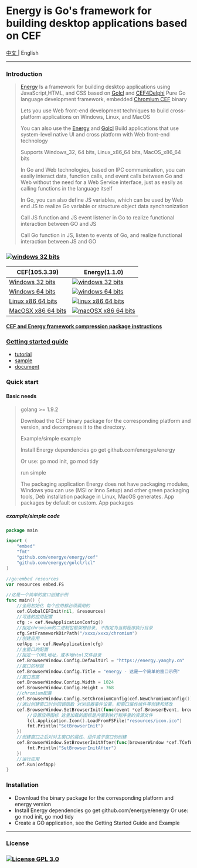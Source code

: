 # Energy is Go's framework for building desktop applications based on CEF
[中文 ](https://github.com/energye/energy/blob/main/README.md) |
English

---
### Introduction
> [Energy](https://github.com/energye/energy) Is a framework for building desktop applications using JavaScript,HTML, and CSS based on [Golcl](https://github.com/energye/golcl) and [CEF4Delphi](https://patreon.com/salvadordf) Pure Go language development framework, embedded [Chromium CEF](https://bitbucket.org/chromiumembedded/cef) binary
>
> Lets you use Web front-end development techniques to build cross-platform applications on Windows, Linux, and MacOS
>
> You can also use the [Energy](https://github.com/energye/golcl) and [Golcl](https://github.com/energye/energy) Build applications that use system-level native UI and cross platform with Web front-end technology
>
> Supports Windows_32, 64 bits, Linux_x86_64 bits, MacOS_x86_64 bits
> 
> In Go and Web technologies, based on IPC communication, you can easily interact data, function calls, and event calls between Go and Web without the need for a Web Service interface, just as easily as calling functions in the language itself
> 
> In Go, you can also define JS variables, which can be used by Web end JS to realize Go variable or structure object data synchronization
> 
> Call JS function and JS event listener in Go to realize functional interaction between GO and JS
> 
> Call Go function in JS, listen to events of Go, and realize functional interaction between JS and GO

### [![windows 32 bits](https://img.shields.io/badge/Downloads-green)](https://energy.yanghy.cn/#/course/6342d92c401bfe4d0cdf6065/6364c5c2a749ba01d04ff485)
| CEF(105.3.39)  | Energy(1.1.0)                                                                                                                                                                                |
|-----------------------------------------------------------------------------------------------------------------------------------|----------------------------------------------------------------------------------------------------------------------------------------------------------------------------------------------|
| [Windows 32 bits](https://cef-builds.spotifycdn.com/cef_binary_105.3.39%2Bg2ec21f9%2Bchromium-105.0.5195.127_windows32.tar.bz2)   | [![windows 32 bits](https://img.shields.io/badge/downloads-Windows%2032%20bits-brightgreen)](https://gitee.com/energye/energy/releases/download/v1.1.0/Windows%2032%20bits.zip)              |
| [Windows 64 bits](https://cef-builds.spotifycdn.com/cef_binary_105.3.39%2Bg2ec21f9%2Bchromium-105.0.5195.127_windows64.tar.bz2)   | [![windows 64 bits](https://img.shields.io/badge/downloads-Windows%2064%20bits-brightgreen)](https://gitee.com/energye/energy/releases/download/v1.1.0/Windows%2064%20bits.zip)              |
| [Linux x86 64 bits](https://cef-builds.spotifycdn.com/cef_binary_105.3.39%2Bg2ec21f9%2Bchromium-105.0.5195.127_linux64.tar.bz2)   | [![linux x86 64 bits](https://img.shields.io/badge/downloads-Linux%20x86%2064%20bits-brightgreen)](https://gitee.com/energye/energy/releases/download/v1.1.0/Linux%20x86%2064%20bits.zip)    |
| [MacOSX x86 64 bits](https://cef-builds.spotifycdn.com/cef_binary_105.3.39%2Bg2ec21f9%2Bchromium-105.0.5195.127_macosx64.tar.bz2) | [![macOSX x86 64 bits](https://img.shields.io/badge/downloads-MacOSX%20x86%2064%20bits-brightgreen)](https://gitee.com/energye/energy/releases/download/v1.1.0/MacOSX%20x86%2064%20bits.zip) |

#### [CEF and Energy framework compression package instructions](https://energy.yanghy.cn/#/course/6342d92c401bfe4d0cdf6065/63511b14a749ba0318943f3a)

### [Getting started guide](https://energy.yanghy.cn)
* [tutorial](https://energy.yanghy.cn/#/course/6342d92c401bfe4d0cdf6065/6350f94ca749ba0318943f25)
* [sample](https://energy.yanghy.cn/#/example/6342d986401bfe4d0cdf6067/634d3bd5a749ba0318943eb6)
* [document](https://energy.yanghy.cn/#/document/6342d9a4401bfe4d0cdf6069/0)

### Quick start
#### Basic needs
> golang >= 1.9.2
>
> Download the CEF binary package for the corresponding platform and version, and decompress it to the directory.
>
> Example/simple example
>
> Install Energy dependencies go get github.com/energye/energy
>
> Or use: go mod init, go mod tidy
>
> run simple
>
> The packaging application Energy does not have packaging modules, Windows you can use (MSI or Inno Setup) and other green packaging tools, Deb installation package in Linux, MacOS generates. App packages by default or custom. App packages

##### example/simple code
```go
package main

import (
	"embed"
	"fmt"
	"github.com/energye/energy/cef"
	"github.com/energye/golcl/lcl"
)

//go:embed resources
var resources embed.FS

//这是一个简单的窗口创建示例
func main() {
	//全局初始化 每个应用都必须调用的
	cef.GlobalCEFInit(nil, &resources)
	//可选的应用配置
	cfg := cef.NewApplicationConfig()
	//指定chromium的二进制包框架根目录, 不指定为当前程序执行目录
	cfg.SetFrameworkDirPath("/xxxx/xxxx/chromium")
	//创建应用
	cefApp := cef.NewApplication(cfg)
	//主窗口的配置
	//指定一个URL地址，或本地html文件目录
	cef.BrowserWindow.Config.DefaultUrl = "https://energy.yanghy.cn"
	//窗口的标题
	cef.BrowserWindow.Config.Title = "energy - 这是一个简单的窗口示例"
	//窗口宽高
	cef.BrowserWindow.Config.Width = 1024
	cef.BrowserWindow.Config.Height = 768
	//chromium配置
	cef.BrowserWindow.Config.SetChromiumConfig(cef.NewChromiumConfig())
	//通过创建窗口时的回调函数 对浏览器事件设置，和窗口属性组件等创建和修改
	cef.BrowserWindow.SetBrowserInit(func(event *cef.BrowserEvent, browserWindow *cef.TCefWindowInfo) {
		//设置应用图标 这里加载的图标是内置到执行程序里的资源文件
		lcl.Application.Icon().LoadFromFSFile("resources/icon.ico")
		fmt.Println("SetBrowserInit")
	})
	//创建窗口之后对对主窗口的属性、组件或子窗口的创建
	cef.BrowserWindow.SetBrowserInitAfter(func(browserWindow *cef.TCefWindowInfo) {
		fmt.Println("SetBrowserInitAfter")
	})
	//运行应用
	cef.Run(cefApp)
}
```
### Installation
* Download the binary package for the corresponding platform and energy version
* Install Energy dependencies go get github.com/energye/energy Or use: go mod init, go mod tidy
* Create a GO application, see the Getting Started Guide and Example

----
### License
### [![License GPL 3.0](https://img.shields.io/badge/License%20GPL3.0-green)](https://opensource.org/licenses/GPL-3.0)